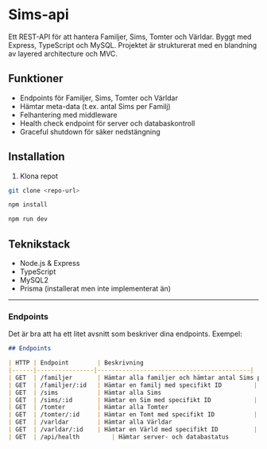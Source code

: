 # Sims-api

Ett REST-API för att hantera Familjer, Sims, Tomter och Världar. Byggt med Express, TypeScript och MySQL. Projektet är strukturerat med en blandning av layered architecture och MVC.

## Funktioner

- Endpoints för Familjer, Sims, Tomter och Världar
- Hämtar meta-data (t.ex. antal Sims per Familj)
- Felhantering med middleware
- Health check endpoint för server och databaskontroll
- Graceful shutdown för säker nedstängning

## Installation

1. Klona repot
```bash
git clone <repo-url>

npm install

npm run dev
```

## Teknikstack

- Node.js & Express
- TypeScript
- MySQL2
- Prisma (installerat men inte implementerat än)


---

### **Endpoints**
Det är bra att ha ett litet avsnitt som beskriver dina endpoints. Exempel:  

```markdown
## Endpoints

| HTTP | Endpoint        | Beskrivning                                |
|------|----------------|-------------------------------------------|
| GET  | /familjer       | Hämtar alla familjer och hämtar antal Sims per familj                       |
| GET  | /familjer/:id   | Hämtar en familj med specifikt ID         | |
| GET  | /sims           | Hämtar alla Sims                           |
| GET  | /sims/:id       | Hämtar en Sim med specifikt ID            |
| GET  | /tomter         | Hämtar alla Tomter                          |
| GET  | /tomter/:id     | Hämtar en Tomt med specifikt ID           |
| GET  | /varldar        | Hämtar alla Världar                        |
| GET  | /varldar/:id    | Hämtar en Värld med specifikt ID          |
| GET  | /api/health         | Hämtar server- och databastatus            |
